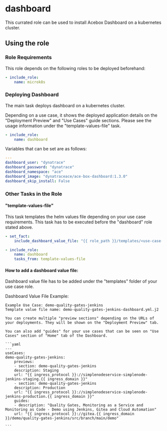 # dashboard

This currated role can be used to install Acebox Dashboard on a kubernetes cluster.

## Using the role

### Role Requirements
This role depends on the following roles to be deployed beforehand:
```yaml
- include_role:
    name: microk8s

```
### Deploying Dashboard

The main task deploys dashboard on a kubernetes cluster.

Depending on a use case, it shows the deployed application details on the "Deployment Preview" and "Use Cases" guide sections. Please see the usage information under the "template-values-file" task. 

```yaml
- include_role:
    name: dashboard
```

Variables that can be set are as follows:

```yaml
---
dashboard_user: "dynatrace"
dashboard_password: "dynatrace"
dashboard_namespace: "ace"
dashboard_image: "dynatraceace/ace-box-dashboard:1.3.0"
dashboard_skip_install: False
```

### Other Tasks in the Role

#### "template-values-file" 
This task templates the helm values file depending on your use case requirements. This task has to be executed before the "dashboard" role stated above. 


```yaml
- set_fact:
    include_dashboard_value_file: "{{ role_path }}/templates/<use-case-name>.yml.j2" # rename with your use case name 

- include_role:
    name: dashboard
    tasks_from: template-values-file
```

#### How to add a dashboard value file:
Dashboard value file has to be added under the "templates" folder of your use case role.

Dashboard Value File Example: 

    Example Use Case: demo-quality-gates-jenkins
    Template value file name: demo-quality-gates-jenkins-dashboard.yml.j2

    You can create multiple "preview sections" depending on the URLs of your deployments. They will be shown on the "Deployment Preview" tab.

    You can also add "guides" for your use cases that can be seen on "Use Cases" section of "Home" tab of the Dashboard.

    ```yaml
    ---
    useCases:
    demo-quality-gates-jenkins:
        previews:
        - section: demo-quality-gates-jenkins
        description: Staging
        url: "{{ ingress_protocol }}://simplenodeservice-simplenode-jenkins-staging.{{ ingress_domain }}"
        - section: demo-quality-gates-jenkins
        description: Production
        url: "{{ ingress_protocol }}://simplenodeservice-simplenode-jenkins-production.{{ ingress_domain }}"
        guides:
        - description: "Quality Gates, Monitoring as a Service and Monitoring as Code - Demo using Jenkins, Gitea and Cloud Automation"
        url: "{{ ingress_protocol }}://gitea.{{ ingress_domain }}/demo/quality-gates-jenkins/src/branch/main/demo"

    ```